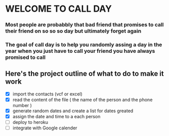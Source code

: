 # WELCOME TO CALL DAY
### Most people are probabbly that bad friend that promises to call their friend on so so so day but ultimately forget again
### The goal of call day is to help you randomly assing a day in the year when you just have to call your friend you have always promised to call
## Here's the project outline of what to do to make it work
- [x] import the contacts \(vcf or excel\)
- [x] read the content of the file \( the name of the person and the phone number \)
- [x] generate random dates and create a list for dates greated
- [x] assign the date and time to a each person
- [ ] deploy to heroku
- [ ] integrate with Google calender
